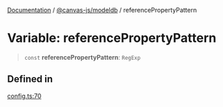 [Documentation](../../../packages.md) / [@canvas-js/modeldb](../index.md) / referencePropertyPattern

# Variable: referencePropertyPattern

> `const` **referencePropertyPattern**: `RegExp`

## Defined in

[config.ts:70](https://github.com/canvasxyz/canvas/blob/62d177fb446565afa753f83091e84331fbd47245/packages/modeldb/src/config.ts#L70)
